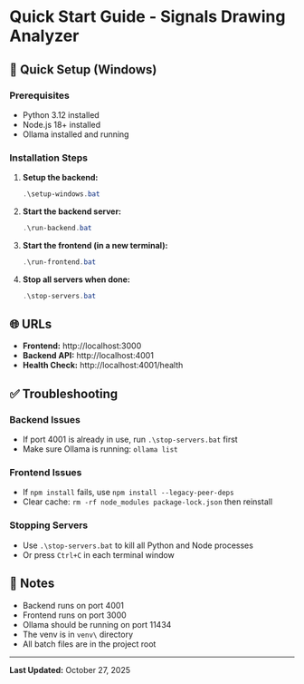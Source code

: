 # Quick Start Guide - Signals Drawing Analyzer

## 🚀 Quick Setup (Windows)

### Prerequisites
- Python 3.12 installed
- Node.js 18+ installed
- Ollama installed and running

### Installation Steps

1. **Setup the backend:**
   ```powershell
   .\setup-windows.bat
   ```

2. **Start the backend server:**
   ```powershell
   .\run-backend.bat
   ```

3. **Start the frontend (in a new terminal):**
   ```powershell
   .\run-frontend.bat
   ```

4. **Stop all servers when done:**
   ```powershell
   .\stop-servers.bat
   ```

## 🌐 URLs

- **Frontend:** http://localhost:3000
- **Backend API:** http://localhost:4001
- **Health Check:** http://localhost:4001/health

## ✅ Troubleshooting

### Backend Issues
- If port 4001 is already in use, run `.\stop-servers.bat` first
- Make sure Ollama is running: `ollama list`

### Frontend Issues
- If `npm install` fails, use `npm install --legacy-peer-deps`
- Clear cache: `rm -rf node_modules package-lock.json` then reinstall

### Stopping Servers
- Use `.\stop-servers.bat` to kill all Python and Node processes
- Or press `Ctrl+C` in each terminal window

## 📝 Notes

- Backend runs on port 4001
- Frontend runs on port 3000
- Ollama should be running on port 11434
- The venv is in `venv\` directory
- All batch files are in the project root

---

**Last Updated:** October 27, 2025






